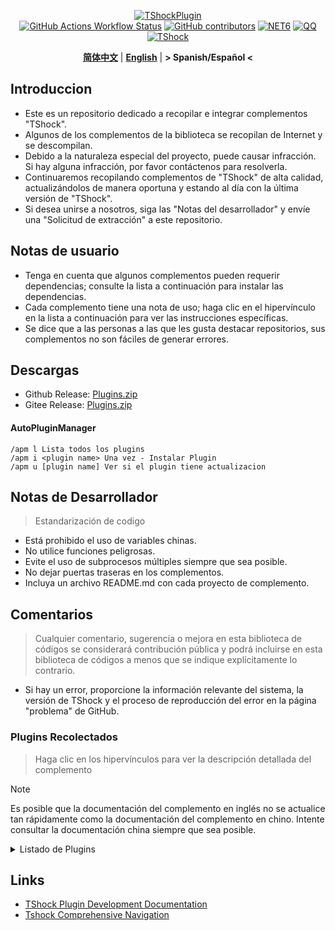 <div align="center">
  
[![TShockPlugin](https://socialify.git.ci/UnrealMultiple/TShockPlugin/image?description=1&descriptionEditable=A%20TShock%20Chinese%20Plugin%20Collection%20Repository&forks=1&issues=1&language=1&logo=https%3A%2F%2Fgithub.com%2FUnrealMultiple%2FTShockPlugin%2Fblob%2Fmaster%2Ficon.png%3Fraw%3Dtrue&name=1&pattern=Circuit%20Board&pulls=1&stargazers=1&theme=Auto)](https://github.com/UnrealMultiple/TShockPlugin)  
[![GitHub Actions Workflow Status](https://img.shields.io/github/actions/workflow/status/UnrealMultiple/TShockPlugin/.github%2Fworkflows%2Fbuild.yml)](https://github.com/UnrealMultiple/TShockPlugin/actions)
[![GitHub contributors](https://img.shields.io/github/contributors/UnrealMultiple/TShockPlugin?style=flat)](https://github.com/UnrealMultiple/TShockPlugin/graphs/contributors)
[![NET6](https://img.shields.io/badge/Core-%20.NET_6-blue)](https://dotnet.microsoft.com/zh-cn/)
[![QQ](https://img.shields.io/badge/QQ-EB1923?logo=tencent-qq&logoColor=white)](https://qm.qq.com/cgi-bin/qm/qr?k=54tOesIU5g13yVBNFIuMBQ6AzjgE6f0m&jump_from=webapi&authKey=6jzafzJEqQGzq7b2mAHBw+Ws5uOdl83iIu7CvFmrfm/Xxbo2kNHKSNXJvDGYxhSW)
[![TShock](https://img.shields.io/badge/TShock5.2.0-2B579A.svg?&logo=TShock&logoColor=white)](https://github.com/Pryaxis/TShock)

**[简体中文](README.md)** | **[English](README_EN.md)** | **&gt; Spanish/Español &lt;**

</div>

## Introduccion
- Este es un repositorio dedicado a recopilar e integrar complementos "TShock".
- Algunos de los complementos de la biblioteca se recopilan de Internet y se descompilan.
- Debido a la naturaleza especial del proyecto, puede causar infracción. Si hay alguna infracción, por favor contáctenos para resolverla.
- Continuaremos recopilando complementos de "TShock" de alta calidad, actualizándolos de manera oportuna y estando al día con la última versión de "TShock".
- Si desea unirse a nosotros, siga las "Notas del desarrollador" y envíe una "Solicitud de extracción" a este repositorio.


## Notas de usuario

- Tenga en cuenta que algunos complementos pueden requerir dependencias; consulte la lista a continuación para instalar las dependencias.
- Cada complemento tiene una nota de uso; haga clic en el hipervínculo en la lista a continuación para ver las instrucciones específicas.
- Se dice que a las personas a las que les gusta destacar repositorios, sus complementos no son fáciles de generar errores.

## Descargas

- Github Release: [Plugins.zip](https://github.com/UnrealMultiple/TShockPlugin/releases/download/V1.0.0.0/Plugins.zip)
- Gitee Release: [Plugins.zip](https://gitee.com/kksjsj/TShockPlugin/releases/download/V1.0.0.0/Plugins.zip)

#### AutoPluginManager
    /apm l Lista todos los plugins
    /apm i <plugin name> Una vez - Instalar Plugin
    /apm u [plugin name] Ver si el plugin tiene actualizacion

## Notas de Desarrollador

> Estandarización de codigo

- Está prohibido el uso de variables chinas.
- No utilice funciones peligrosas.
- Evite el uso de subprocesos múltiples siempre que sea posible.
- No dejar puertas traseras en los complementos.
- Incluya un archivo README.md con cada proyecto de complemento.

## Comentarios

> Cualquier comentario, sugerencia o mejora en esta biblioteca de códigos se considerará contribución pública y podrá incluirse en esta biblioteca de códigos a menos que se indique explícitamente lo contrario.

- Si hay un error, proporcione la información relevante del sistema, la versión de TShock y el proceso de reproducción del error en la página "problema" de GitHub.

### Plugins Recolectados

> Haga clic en los hipervínculos para ver la descripción detallada del complemento

> [!NOTE]
> Es posible que la documentación del complemento en inglés no se actualice tan rápidamente como la documentación del complemento en chino.
> Intente consultar la documentación china siempre que sea posible.

<Details>
<Summary>Listado de Plugins</Summary>

| Nombre del plugin | Disponible en Español | Descripcion del Plugin  | Dependencias |
| :-: | :-: | :-: | :-: |
| [AutoPluginManager](src/AutoPluginManager/README_EN.md) | No | Actualice los complementos automáticamente con una sola tecla | None |
| [AdditionalPylons](src/AdditionalPylons/README_EN.md) | No | Colocar más pilones | None |
| [AnnouncementBoxPlus](src/AnnouncementBoxPlus/README.md) | No | Mejora la funcionalidad de la caja de anuncios | None |
| [AutoBroadcast](src/AutoBroadcast/README_EN.md) | No | Transmisión automática | None |
| [AutoAirItem](src/AutoAirItem/README_EN.md) | No | Botes de basura automáticos | None |
| [AutoClear](src/Autoclear/README_EN.md) | No | Limpieza automática inteligente | None |
| [AutoReset](src/AutoReset/README_EN.md) | No | Reinicio completamente automático | None |
| [AutoStoreItems](src/AutoStoreItems/README_EN.md) | No | Almacenamiento automático | None |
| [AutoTeam](src/AutoTeam/README_EN.md) | No | Formación automática de equipos | None |
| [AutoFish](src/AutoFish/README_EN.md) | No | Pesca automática | None |
| [Back](src/Back/README_EN.md) | no | Regresar al punto de muerte | None |
| [BagPing](src/BagPing/README_EN.md) | No | Marcar las bolsas de tesoro en el mapa | None |
| [BetterWhitelist](src/BetterWhitelist/README_EN.md) | No | Plugin de lista blanca | None |
| [BanNpc](src/BanNpc/README_EN.md) | No | Previene la generación de monstruos | None |
| [BedSet](src/BedSet/README_EN.md) | No | Establecer y registrar puntos de resurrección | None |
| [BridgeBuilder](src/BridgeBuilder/README_EN.md) | No | Construcción rápida de puentes | None |
| [BuildMaster](src/BuildMaster/README.md) | No | Modo Maestro Constructor para el Mini Juego Red Bean | [MiniGamesAPI](src/MiniGamesAPI/README.md) |
| [Chireiden.TShock.Omni](https://github.com/sgkoishi/yaaiomni/blob/master/README.md) | No | Otro plugin misceláneo para TShock - la parte central | None |
| [Chireiden.TShock.Omni.Misc](https://github.com/sgkoishi/yaaiomni/blob/master/README.md) | No | Otro plugin misceláneo para TShock - la parte miscelánea | [Chireiden.TShock.Omni](https://github.com/sgkoishi/yaaiomni/blob/master/README.md) |
| [CaiBot](src/CaiBot/README.md) | No | Plugin adaptador CaiBot | Dependencias integradas |
| [CaiPacketDebug](src/CaiPacketDebug/README.md) | No | Herramienta de depuración de paquetes Cai | [TrProtocol](https://github.com/UnrealMultiple/TrProtocol) |
| [CaiCustomEmojiCommand](src/CaiCustomEmojiCommand/README_EN.md) | no | Comando de emoji personalizado | None |
| [CaiLib](src/CaiLib/README.md) | No | Biblioteca de precarga de Cai | None |
| [CaiRewardChest](src/CaiRewardChest/README_EN.md) | No | Convierte cofres generados naturalmente en cofres de recompensa que todos pueden reclamar una vez | None |
| [CGive](src/CGive/README_EN.md) | No | Comandos fuera de línea | None |
| [Challenger](src/Challenger/README.md) | No | Modo Challenger | None |
| [Chameleon](src/Chameleon/README_EN.md) | No | Inicia sesión antes de entrar al servidor | None |
| [ChattyBridge](src/ChattyBridge/README.md) | No | Usado para el chat entre servidores | None |
| [ChestRestore](src/ChestRestore/README_EN.md) | No | Objetos infinitos en servidores de recursos | None |
| [CNPCShop](src/CNPCShop/README.md) | No | Tienda personalizada de NPC | None |
| [ConsoleSql](src/ConsoleSql/README.md) | No | Ejecutar sentencias SQL en la consola | None |
| [ConvertWorld](src/ConvertWorld/README_EN.md) | No | Convertir objetos del mundo al derrotar monstruos | None |
| [CreateSpawn](src/CreateSpawn/README.md) | No | Generación de puntos de aparición | None |
| [CriticalHit](src/CriticalHit/README.md) | No | Indicación de golpe crítico | None |
| [DamageRuleLoot](src/DamageRuleLoot/README_EN.md) | No | Determinar la bolsa de tesoro caída basada en la relación de daño y transferir el cálculo de daño | None |
| [DamageStatistic](src/DamageStatistic/README.md) | No | Mostrar el daño causado por cada jugador después de cada pelea de jefe | None |
| [DataSync](src/DataSync/README.md) | No | Sincronización de progreso | None |
| [DeathDrop](src/DeathDrop/README.md) | No | Botín aleatorio y personalizado al morir un monstruo | None |
| [DisableMonsLoot](src/DisableMonsLoot/README.md) | No | Prohibir el botín de monstruos | None |
| [DisableSurfaceProjectiles](src/DisableSurfaceProjectiles/README.md) | No | Prohibir proyectiles en la superficie | None |
| [Don't Fuck](src/DonotFuck/README.md) | No | Prevenir groserías | None |
| [DwTP](src/DwTP/README.md) | no | Teletransportación por posicionamiento | None |
| [DTEntryBlock](src/DTEntryBlock/README.md) | No | Prevenir la entrada a mazmorras o templos | None |
| [DumpTerrariaID](src/DumpTerrariaID/README.md) | No | Volcar las ID de Terraria | None |
| [Economics.Deal](src/Economics.RPG/README_EN.md) | No | Plugin de comercio | [EconomicsAPI](src/EconomicsAPI/README_EN.md) |
| [Economics.NPC](src/Economics.NPC/README_EN.md) | No | Recompensas personalizadas de monstruos | [EconomicsAPI](src/EconomicsAPI/README_EN.md) |
| [Economics.Projectile](src/Economics.Projectile/README_EN.md) | No | Proyectiles personalizados | [EconomicsAPI](src/EconomicsAPI/README_EN.md) [Economics.RPG](src/Economics.RPG/README_EN.md) |
| [Economics.Regain](src/Economics.Regain/README_EN.md) | No | Reciclaje de objetos | [EconomicsAPI](src/EconomicsAPI/README_EN.md) |
| [Economics.RPG](src/Economics.RPG/README_EN.md) | No | Plugin RPG | [EconomicsAPI](src/EconomicsAPI/README_EN.md) |
| [Economics.Shop](src/Economics.Shop/README_EN.md) | No | Plugin de tienda | [EconomicsAPI](src/EconomicsAPI/README_EN.md) [Economics.RPG](src/Economics.RPG/README_EN.md) |
| [Economics.Task](src/Economics.Task/README_EN.md) | No | Plugin de tareas | [EconomicsAPI](src/EconomicsAPI/README_EN.md) [Economics.RPG](src/Economics.RPG/README_EN.md) |
| [Economics.Skill](src/Economics.Skill/README_EN.md) | No | Plugin de habilidades | [EconomicsAPI](src/EconomicsAPI/README_EN.md) [Economics.RPG](src/Economics.RPG/README_EN.md) |
| [Economics.WeaponPlus](src/Economics.WeaponPlus/README_EN.md) | No | Mejora de armas | [EconomicsAPI](src/EconomicsAPI/README_EN.md) |
| [EconomicsAPI](src/EconomicsAPI/README_EN.md) | No | Plugin económico | None |
| [EndureBoost](src/EndureBoost/README_EN.md) | No | Otorga un buff específico cuando el jugador tiene una cantidad determinada de objetos | None |
| [EssentialsPlus](src/EssentialsPlus/README_EN.md) | Sí | Comandos de gestión adicionales | None |
| [Ezperm](src/Ezperm/README.md) | No | Cambio por lotes de permisos | None |
| [FishShop](https://github.com/UnrealMultiple/TShockFishShop/blob/master/README.md) | No | Tienda de peces | None |
| [GenerateMap](src/GenerateMap/README.md) | No | Generar imágenes de mapas | [CaiLib](src/CaiLib/README.md) |
| [GolfRewards](src/GolfRewards/README.md) | No | Recompensas de golf | None |
| [GoodNight](src/GoodNight/README.md) | No | Toque de queda | None |
| [HardPlayerDrop](src/HardPlayerDrop/README.md) | No                    | Los jugadores en modo Hardcore sueltan corazones de vida al morir | Ninguna     |
| [HelpPlus](src/HelpPlus/README_EN.md)         | No                    | Corrige y mejora el comando de ayuda                        | Ninguna     |
| [History](src/History/README.md)              | No                    | Registra un historial en formato de tabla                   | Ninguna     |
| [HouseRegion](src/HouseRegion/README.md)      | No                    | Plugin de reclamación de tierras                            | Ninguna     |
| [Invincibility](src/Invincibility/README.md)  | No                    | Invencibilidad limitada en el tiempo                        | Ninguna     |
| [ItemPreserver](src/ItemPreserver/README.md)  | No                    | Conserva ítems específicos de la consumición                | Ninguna     |
| [ItemBox](src/itemBox/README.md)              | No                    | Inventario fuera de línea                                   | Ninguna     |
| [ItemDecoration](src/ItemDecoration/README_EN.md) | Sí                  | Muestra mensajes flotantes para los ítems en las manos     | [LazyAPI](src/LazyAPI/README.md)     |
| [JourneyUnlock](src/JourneyUnlock/README.md)  | No                    | Desbloquea ítems del modo Journey                           | Ninguna     |
| [LazyAPI](src/LazyAPI/README.md)              | No                    | Biblioteca base para plugins                                | linq2db     |
| [LifemaxExtra](src/LifemaxExtra/README.md)    | No                    | Comer más frutas/cristales de vida                          | Ninguna     |
| [ListPlugins](src/ListPlugins/README.md)      | No                    | Lista los plugins instalados                                | Ninguna     |
| [MapTeleport](src/MapTp/README_EN.md)         | No                    | Teletransportarse con doble clic en el mapa                 | Ninguna     |
| [MiniGamesAPI](src/MiniGamesAPI/README.md)    | No                    | API para el mini-juego de pasta de frijol                   | Ninguna     |
| [MonsterRegen](src/MonsterRegen/README.md)    | No                    | Regeneración de progreso de monstruos                       | Ninguna     |
| [Musicplayer](src/MusicPlayer/README.md)      | No                    | Reproductor de música simple                                | Ninguna     |
| [Noagent](src/Noagent/README.md)              | No                    | Prohíbe que las IPs de proxy ingresen al servidor           | Ninguna     |
| [NormalDropsBags](src/NormalDropsBags/README.md) | No                   | Suelta bolsas de tesoros en dificultad normal               | Ninguna     |
| [OnlineGiftPackage](src/OnlineGiftPackage/README.md) | No                | Paquete de regalos en línea                                 | Ninguna     |
| [PacketsStop](src/PacketsStop/README.md)      | No                    | Interceptación de paquetes                                   | Ninguna     |
| [PermaBuff](src/PermaBuff/README.md)          | No                    | Buff permanente                                             | Ninguna     |
| [PerPlayerLoot](src/PerPlayerLoot/README_EN.md) | No                   | Cofre separado para el botín del jugador                    | Ninguna     |
| [PersonalPermission](src/PersonalPermission/README.md) | No               | Establece permisos individualmente para los jugadores       | Ninguna     |
| [Platform](src/Platform/README.md)            | No                    | Determina el dispositivo del jugador                         | Ninguna     |
| [PlayerManager](https://github.com/UnrealMultiple/TShockPlayerManager/blob/master/README.md) | No | Administrador de jugadores de Hufang | Ninguna |
| [PvPer](src/PvPer/README.md)                  | No                    | Sistema de duelos                                           | Ninguna     |
| [ProgressBag](src/ProgressBag/README.md)      | No                    | Paquete de progreso                                         | Ninguna     |
| [ProgressControls](src/ProgressControls/README.md) | No                 | Planificador (Automatiza el control del servidor)           | Ninguna     |
| [ProgressRestrict](src/ProgressRestrict/README.md) | No                  | Detección de super progreso                                 | [DataSync](src/DataSync/README.md) |
| [ProxyProtocolSocket](src/ProxyProtocolSocket/README.md) | No               | Acepta conexiones de protocolo proxy                        | Ninguna     |
| [RainbowChat](src/RainbowChat/README.md)      | No                    | Colores aleatorios en el chat                               | Ninguna     |
| [RandomBroadcast](src/RandomBroadcast/README.md) | No                  | Transmisión aleatoria                                       | Ninguna     |
| [RandReSpawn](src/RandRespawn/README.md)      | No                    | Punto de aparición aleatorio                               | Ninguna     |
| [RealTime](src/RealTime/README.md)            | No                    | Sincroniza la hora del servidor con la hora real            | Ninguna     |
| [RecipesBrowser](src/RecipesBrowser/README.md) | No                   | Mesa de trabajo                                            | Ninguna     |
| [RegionView](src/RegionView/README.md)        | No                    | Muestra los límites de las áreas                            | Ninguna     |
| [ReFishTask](src/ReFishTask/README_EN.md)     | No                    | Refresca automáticamente las tareas del pescador            | Ninguna     |
| [Respawn](src/Respawn/README.md)              | No                    | Reaparece en el lugar de la muerte                          | Ninguna     |
| [RebirthCoin](src/RebirthCoin/README_EN.md)   | No                    | Consume ítems designados para revivir al jugador           | Ninguna     |
| [RestInventory](src/RestInventory/README.md)  | No                    | Proporciona una interfaz de consulta REST para la mochila   | Ninguna     |
| [Sandstorm](src/Sandstorm/README.md)          | No                    | Alterna la tormenta de arena                                | Ninguna     |
| [ServerTools](src/ServerTools/README.md)      | No                    | Herramientas de administración del servidor                 | Ninguna     |
| [SessionSentinel](src/SessionSentinel/README.md) | No                   | Maneja jugadores que no envían paquetes de datos por mucho tiempo | Ninguna     |
| [ShortCommand](src/ShortCommand/README.md)    | No                    | Comando corto                                               | Ninguna     |
| [ShowArmors](src/ShowArmors/README.md)        | No                    | Muestra la barra de equipo                                  | Ninguna     |
| [SignInSign](src/SignInSign/README.md)        | No                    | Plugin de inicio de sesión con cartel                       | Ninguna     |
| [SimultaneousUseFix](src/SimultaneousUseFix/README.md) | No               | Resuelve problemas como el martillo doble atascado y la metralleta de estrellas | [Chireiden.TShock.Omni](src/https://github.com/sgkoishi/yaaiomni/releases) |
| [SmartRegions](src/SmartRegions/README.md)    | No                    | Regiones inteligentes                                       | Ninguna     |
| [SpawnInfra](src/SpawnInfra/README.md)        | No                    | Genera infraestructura básica                               | Ninguna     |
| [SpclPerm](src/SpclPerm/README.md)            | No                    | Privilegios del propietario del servidor                    | Ninguna     |
| [StatusTextManager](src/StatusTextManager/README.md) | No               | Plugin para gestionar el texto de estado en PC              | Ninguna     |
| [SwitchCommands](src/SwitchCommands/README.md) | No                   | Ejecuta comandos en regiones                                | Ninguna     |
| [TeleportRequest](src/TeleportRequest/README_EN.md) | No                | Solicitud de teletransporte                                 | Ninguna     |
| [TimerKeeper](src/TimerKeeper/README_EN.md)   | No                    | Guarda el estado del temporizador                            | Ninguna     |
| [TownNPCHomes](src/TownNPCHomes/README_EN.md) | No                    | Casa rápida de NPC                                          | Ninguna     |
| [TimeRate](src/TimeRate/README_EN.md)         | No                    | Modifica la aceleración del tiempo usando comandos, y soporta el sueño de los jugadores para activar eventos | Ninguna     |
| [UnseenInventory](src/UnseenInventory/README.md) | No                  | Permite que el servidor genere ítems "inobtenibles"         | Ninguna     |
| [VeinMiner](src/VeinMiner/README.md)          | No                    | Minado en cadena                                            | Ninguna     |
| [VotePlus](src/VotePlus/README_EN.md)         | No                    | Votación multifuncional                                     | Ninguna     |
| [WeaponPlusCostCoin](src/WeaponPlusCostCoin/README.md) | No               | Versión de monedas para mejorar armas                       | Ninguna     |
| [WorldModify](https://github.com/UnrealMultiple/TShockWorldModify/blob/master/README.md) | No | Editor del mundo, permite modificar la mayoría de los parámetros del mundo | Ninguna |
| [ZHIPlayerManager](src/ZHIPlayerManager/README.md) | No | Plugin de gestión de jugadores de Zhi          | Ninguna |
| [Lagrange.XocMat.Adapter](src/Lagrange.XocMat.Adapter/README.md) | No | Plugin adaptador para el bot Lagrange.XocMat   | Ninguna |
</Details>

## Links

- [TShock Plugin Development Documentation](https://github.com/ACaiCat/TShockPluginDocument)
- [Tshock Comprehensive Navigation](https://github.com/UnrealMultiple/Tshock-nav)

